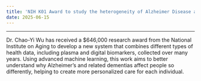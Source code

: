 ```yaml
---
title: 'NIH K01 Award to study the heterogeneity of Alzheimer Disease and Related Dementias'
date: 2025-06-15
---
```


------


Dr. Chao-Yi Wu has received a $646,000 research award from the National Institute on Aging to develop a new system that combines different types of health data, including plasma and digital biomarkers, collected over many years. Using advanced machine learning, this work aims to better understand why Alzheimer’s and related dementias affect people so differently, helping to create more personalized care for each individual.
